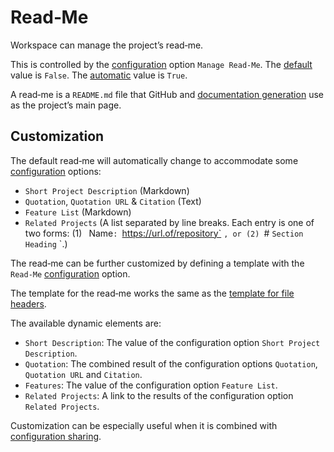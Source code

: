 <!--
 Read‐Me.md

 This source file is part of the Workspace open source project.
 https://github.com/SDGGiesbrecht/Workspace

 Copyright ©2017 Jeremy David Giesbrecht and the Workspace project contributors.

 Soli Deo gloria.

 Licensed under the Apache Licence, Version 2.0.
 See http://www.apache.org/licenses/LICENSE-2.0 for licence information.
 -->

# Read‐Me

Workspace can manage the project’s read‐me.

This is controlled by the [configuration](Configuring%20Workspace.md) option `Manage Read‐Me`. The [default](Responsibilities.md#default-vs-automatic) value is `False`. The [automatic](Responsibilities.md#default-vs-automatic) value is `True`.

A read‐me is a `README.md` file that GitHub and [documentation generation](Documentation%20Generation.md) use as the project’s main page.

## Customization

The default read‐me will automatically change to accommodate some [configuration](Configuring%20Workspace.md) options:

- `Short Project Description` (Markdown)
- `Quotation`, `Quotation URL` & `Citation` (Text)
- `Feature List` (Markdown)
- `Related Projects` (A list separated by line breaks. Each entry is one of two forms: (1) ` `Name`: `https://url.of/repository` `, or (2) `# `Section Heading` `.)

The read‐me can be further customized by defining a template with the `Read‐Me` [configuration](Configuring%20Workspace.md) option.

The template for the read‐me works the same as the [template for file headers](File%20Headers.md#customization).

The available dynamic elements are:

- `Short Description`: The value of the configuration option `Short Project Description`.
- `Quotation`: The combined result of the configuration options `Quotation`, `Quotation URL` and `Citation`.
- `Features`: The value of the configuration option `Feature List`.
- `Related Projects`: A link to the results of the configuration option `Related Projects`.

Customization can be especially useful when it is combined with [configuration sharing](Configuring%20Workspace.md#sharing-configurations-between-projects).
